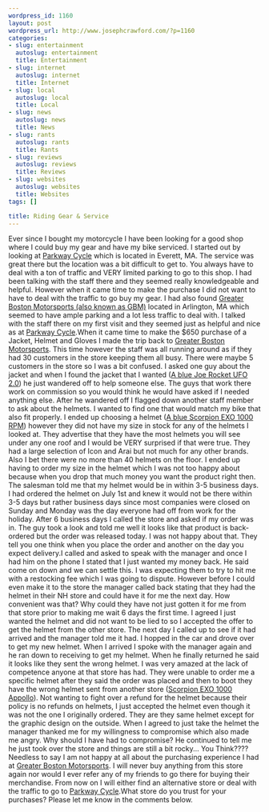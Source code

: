 ```yaml
--- 
wordpress_id: 1160
layout: post
wordpress_url: http://www.josephcrawford.com/?p=1160
categories: 
- slug: entertainment
  autoslug: entertainment
  title: Entertainment
- slug: internet
  autoslug: internet
  title: Internet
- slug: local
  autoslug: local
  title: Local
- slug: news
  autoslug: news
  title: News
- slug: rants
  autoslug: rants
  title: Rants
- slug: reviews
  autoslug: reviews
  title: Reviews
- slug: websites
  autoslug: websites
  title: Websites
tags: []

title: Riding Gear & Service
---
```

Ever since I bought my motorcycle I have been looking for a good shop where I could buy my gear and have my bike serviced.  I started out by looking at [Parkway Cycle](http://parkwaycycle.com/) which is located in Everett, MA.  The service was great there but the location was a bit difficult to get to.  You always have to deal with a ton of traffic and VERY limited parking to go to this shop.  I had been talking with the staff there and they seemed really knowledgeable and helpful.  However when it came time to make the purchase I did not want to have to deal with the traffic to go buy my gear.  I had also found [Greater Boston Motorsports (also known as GBM)](http://greaterbostonmotorsports.com/) located in Arlington, MA which seemed to have ample parking and a lot less traffic to deal with.  I talked with the staff there on my first visit and they seemed just as helpful and nice as at [Parkway Cycle](http://parkwaycycle.com/).<!--more-->When it came time to make the $650 purchase of a Jacket, Helmet and Gloves I made the trip back to [Greater Boston Motorsports](http://greaterbostonmotorsports.com/).  This time however the staff was all running around as if they had 30 customers in the store keeping them all busy.  There were maybe 5 customers in the store so I was a bit confused.  I asked one guy about the jacket and when I found the jacket that I wanted ([A blue Joe Rocket UFO 2.0](http://www.google.com/images?hl=en&gbv=2&tbs=isch%3A1&sa=1&q=joe+rocket+ufo+2.0+blue&aq=f&aqi=&aql=&oq=&gs_rfai=)) he just wandered off to help someone else.  The guys that work there work on commission so you would think he would have asked if I needed anything else.  After he wandered off I flagged down another staff member to ask about the helmets.  I wanted to find one that would match my bike that also fit properly.  I ended up choosing a helmet ([A blue Scorpion EXO 1000 RPM](http://www.google.com/images?hl=en&gbv=2&tbs=isch%3A1&sa=1&q=scorpion+exo+1000+rpm+blue&aq=f&aqi=&aql=&oq=&gs_rfai=)) however they did not have my size in stock for any of the helmets I looked at.  They advertise that they have the most helmets you will see under any one roof and I would be VERY surprised if that were true.  They had a large selection of Icon and Arai but not much for any other brands.  Also I bet there were no more than 40 helmets on the floor.  I ended up having to order my size in the helmet which I was not too happy about because when you drop that much money you want the product right then.  The salesman told me that my helmet would be in within 3-5 business days.  I had ordered the helmet on July 1st and knew it would not be there within 3-5 days but rather business days since most companies were closed on Sunday and Monday was the day everyone had off from work for the holiday.  After 6 business days I called the store and asked if my order was in.  The guy took a look and told me well it looks like that product is back-ordered but the order was released today.  I was not happy about that.  They tell you one think when you place the order and another on the day you expect delivery.I called and asked to speak with the manager and once I had him on the phone I stated that I just wanted my money back.  He said come on down and we can settle this.  I was expecting them to try to hit me with a restocking fee which I was going to dispute.  However before I could even make it to the store the manager called back stating that they had the helmet in their NH store and could have it for me the next day.  How convenient was that?  Why could they have not just gotten it for me from that store prior to making me wait 6 days the first time.  I agreed I just wanted the helmet and did not want to be lied to so I accepted the offer to get the helmet from the other store.  The next day I called up to see if it had arrived and the manager told me it had.  I hopped in the car and drove over to get my new helmet.  When I arrived I spoke with the manager again and he ran down to receiving to get my helmet.  When he finally returned he said it looks like they sent the wrong helmet.  I was very amazed at the lack of competence anyone at that store has had.  They were unable to order me a specific helmet after they said the order was placed and then to boot they have the wrong helmet sent from another store ([Scorpion EXO 1000 Appollo](http://www.google.com/images?hl=en&gbv=2&tbs=isch%3A1&sa=1&q=Scorpion+EXO+1000+Apollo+Blue&aq=f&aqi=&aql=&oq=&gs_rfai=)).  Not wanting to fight over a refund for the helmet because their policy is no refunds on helmets, I just accepted the helmet even though it was not the one I originally ordered.  They are they same helmet except for the graphic design on the outside.  When I agreed to just take the helmet the manager thanked me for my willingness to compromise which also made me angry.  Why should I have had to compromise?  He continued to tell me he just took over the store and things are still a bit rocky...  You Think????Needless to say I am not happy at all about the purchasing experience I had at [Greater Boston Motorsports](http://greaterbostonmotorsports.com/).  I will never buy anything from this store again nor would I ever refer any of my friends to go there for buying their merchandise.  From now on I will either find an alternative store or deal with the traffic to go to [Parkway Cycle](http://parkwaycycle.com/).What store do you trust for your purchases?  Please let me know in the comments below.

